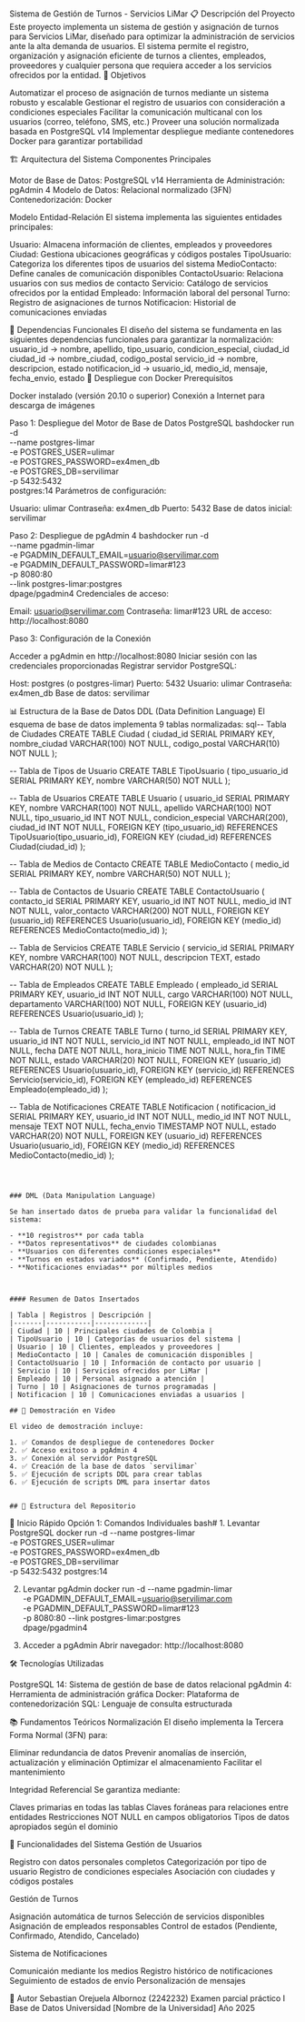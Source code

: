 Sistema de Gestión de Turnos - Servicios LiMar
📋 Descripción del Proyecto
Este proyecto implementa un sistema de gestión y asignación de turnos para Servicios LiMar, diseñado para optimizar la administración de servicios ante la alta demanda de usuarios. El sistema permite el registro, organización y asignación eficiente de turnos a clientes, empleados, proveedores y cualquier persona que requiera acceder a los servicios ofrecidos por la entidad.
🎯 Objetivos

Automatizar el proceso de asignación de turnos mediante un sistema robusto y escalable
Gestionar el registro de usuarios con consideración a condiciones especiales
Facilitar la comunicación multicanal con los usuarios (correo, teléfono, SMS, etc.)
Proveer una solución normalizada basada en PostgreSQL v14
Implementar despliegue mediante contenedores Docker para garantizar portabilidad

🏗️ Arquitectura del Sistema
Componentes Principales

Motor de Base de Datos: PostgreSQL v14
Herramienta de Administración: pgAdmin 4
Modelo de Datos: Relacional normalizado (3FN)
Contenedorización: Docker

Modelo Entidad-Relación
El sistema implementa las siguientes entidades principales:

Usuario: Almacena información de clientes, empleados y proveedores
Ciudad: Gestiona ubicaciones geográficas y códigos postales
TipoUsuario: Categoriza los diferentes tipos de usuarios del sistema
MedioContacto: Define canales de comunicación disponibles
ContactoUsuario: Relaciona usuarios con sus medios de contacto
Servicio: Catálogo de servicios ofrecidos por la entidad
Empleado: Información laboral del personal
Turno: Registro de asignaciones de turnos
Notificacion: Historial de comunicaciones enviadas

🔐 Dependencias Funcionales
El diseño del sistema se fundamenta en las siguientes dependencias funcionales para garantizar la normalización:
usuario_id → nombre, apellido, tipo_usuario, condicion_especial, ciudad_id
ciudad_id → nombre_ciudad, codigo_postal
servicio_id → nombre, descripcion, estado
notificacion_id → usuario_id, medio_id, mensaje, fecha_envio, estado
🐳 Despliegue con Docker
Prerequisitos

Docker instalado (versión 20.10 o superior)
Conexión a Internet para descarga de imágenes

Paso 1: Despliegue del Motor de Base de Datos PostgreSQL
bashdocker run -d \
  --name postgres-limar \
  -e POSTGRES_USER=ulimar \
  -e POSTGRES_PASSWORD=ex4men_db \
  -e POSTGRES_DB=servilimar \
  -p 5432:5432 \
  postgres:14
Parámetros de configuración:

Usuario: ulimar
Contraseña: ex4men_db
Puerto: 5432
Base de datos inicial: servilimar

Paso 2: Despliegue de pgAdmin 4
bashdocker run -d \
  --name pgadmin-limar \
  -e PGADMIN_DEFAULT_EMAIL=usuario@servilimar.com \
  -e PGADMIN_DEFAULT_PASSWORD=limar#123 \
  -p 8080:80 \
  --link postgres-limar:postgres \
  dpage/pgadmin4
Credenciales de acceso:

Email: usuario@servilimar.com
Contraseña: limar#123
URL de acceso: http://localhost:8080

Paso 3: Configuración de la Conexión

Acceder a pgAdmin en http://localhost:8080
Iniciar sesión con las credenciales proporcionadas
Registrar servidor PostgreSQL:

Host: postgres (o postgres-limar)
Puerto: 5432
Usuario: ulimar
Contraseña: ex4men_db
Base de datos: servilimar



📊 Estructura de la Base de Datos
DDL (Data Definition Language)
El esquema de base de datos implementa 9 tablas normalizadas:
sql-- Tabla de Ciudades
CREATE TABLE Ciudad (
    ciudad_id SERIAL PRIMARY KEY,
    nombre_ciudad VARCHAR(100) NOT NULL,
    codigo_postal VARCHAR(10) NOT NULL
);

-- Tabla de Tipos de Usuario
CREATE TABLE TipoUsuario (
    tipo_usuario_id SERIAL PRIMARY KEY,
    nombre VARCHAR(50) NOT NULL
);

-- Tabla de Usuarios
CREATE TABLE Usuario (
    usuario_id SERIAL PRIMARY KEY,
    nombre VARCHAR(100) NOT NULL,
    apellido VARCHAR(100) NOT NULL,
    tipo_usuario_id INT NOT NULL,
    condicion_especial VARCHAR(200),
    ciudad_id INT NOT NULL,
    FOREIGN KEY (tipo_usuario_id) REFERENCES TipoUsuario(tipo_usuario_id),
    FOREIGN KEY (ciudad_id) REFERENCES Ciudad(ciudad_id)
);

-- Tabla de Medios de Contacto
CREATE TABLE MedioContacto (
    medio_id SERIAL PRIMARY KEY,
    nombre VARCHAR(50) NOT NULL
);

-- Tabla de Contactos de Usuario
CREATE TABLE ContactoUsuario (
    contacto_id SERIAL PRIMARY KEY,
    usuario_id INT NOT NULL,
    medio_id INT NOT NULL,
    valor_contacto VARCHAR(200) NOT NULL,
    FOREIGN KEY (usuario_id) REFERENCES Usuario(usuario_id),
    FOREIGN KEY (medio_id) REFERENCES MedioContacto(medio_id)
);

-- Tabla de Servicios
CREATE TABLE Servicio (
    servicio_id SERIAL PRIMARY KEY,
    nombre VARCHAR(100) NOT NULL,
    descripcion TEXT,
    estado VARCHAR(20) NOT NULL
);

-- Tabla de Empleados
CREATE TABLE Empleado (
    empleado_id SERIAL PRIMARY KEY,
    usuario_id INT NOT NULL,
    cargo VARCHAR(100) NOT NULL,
    departamento VARCHAR(100) NOT NULL,
    FOREIGN KEY (usuario_id) REFERENCES Usuario(usuario_id)
);

-- Tabla de Turnos
CREATE TABLE Turno (
    turno_id SERIAL PRIMARY KEY,
    usuario_id INT NOT NULL,
    servicio_id INT NOT NULL,
    empleado_id INT NOT NULL,
    fecha DATE NOT NULL,
    hora_inicio TIME NOT NULL,
    hora_fin TIME NOT NULL,
    estado VARCHAR(20) NOT NULL,
    FOREIGN KEY (usuario_id) REFERENCES Usuario(usuario_id),
    FOREIGN KEY (servicio_id) REFERENCES Servicio(servicio_id),
    FOREIGN KEY (empleado_id) REFERENCES Empleado(empleado_id)
);

-- Tabla de Notificaciones
CREATE TABLE Notificacion (
    notificacion_id SERIAL PRIMARY KEY,
    usuario_id INT NOT NULL,
    medio_id INT NOT NULL,
    mensaje TEXT NOT NULL,
    fecha_envio TIMESTAMP NOT NULL,
    estado VARCHAR(20) NOT NULL,
    FOREIGN KEY (usuario_id) REFERENCES Usuario(usuario_id),
    FOREIGN KEY (medio_id) REFERENCES MedioContacto(medio_id)
);
```



### DML (Data Manipulation Language)

Se han insertado datos de prueba para validar la funcionalidad del sistema:

- **10 registros** por cada tabla
- **Datos representativos** de ciudades colombianas
- **Usuarios con diferentes condiciones especiales**
- **Turnos en estados variados** (Confirmado, Pendiente, Atendido)
- **Notificaciones enviadas** por múltiples medios



#### Resumen de Datos Insertados

| Tabla | Registros | Descripción |
|-------|-----------|-------------|
| Ciudad | 10 | Principales ciudades de Colombia |
| TipoUsuario | 10 | Categorías de usuarios del sistema |
| Usuario | 10 | Clientes, empleados y proveedores |
| MedioContacto | 10 | Canales de comunicación disponibles |
| ContactoUsuario | 10 | Información de contacto por usuario |
| Servicio | 10 | Servicios ofrecidos por LiMar |
| Empleado | 10 | Personal asignado a atención |
| Turno | 10 | Asignaciones de turnos programadas |
| Notificacion | 10 | Comunicaciones enviadas a usuarios |

## 🎥 Demostración en Video

El video de demostración incluye:

1. ✅ Comandos de despliegue de contenedores Docker
2. ✅ Acceso exitoso a pgAdmin 4
3. ✅ Conexión al servidor PostgreSQL
4. ✅ Creación de la base de datos `servilimar`
5. ✅ Ejecución de scripts DDL para crear tablas
6. ✅ Ejecución de scripts DML para insertar datos


## 📁 Estructura del Repositorio
```
   
🚀 Inicio Rápido
Opción 1: Comandos Individuales
bash# 1. Levantar PostgreSQL
docker run -d --name postgres-limar \
  -e POSTGRES_USER=ulimar \
  -e POSTGRES_PASSWORD=ex4men_db \
  -e POSTGRES_DB=servilimar \
  -p 5432:5432 postgres:14

2. Levantar pgAdmin
docker run -d --name pgadmin-limar \
  -e PGADMIN_DEFAULT_EMAIL=usuario@servilimar.com \
  -e PGADMIN_DEFAULT_PASSWORD=limar#123 \
  -p 8080:80 --link postgres-limar:postgres \
  dpage/pgadmin4

3. Acceder a pgAdmin
 Abrir navegador: http://localhost:8080

🛠️ Tecnologías Utilizadas

PostgreSQL 14: Sistema de gestión de base de datos relacional
pgAdmin 4: Herramienta de administración gráfica
Docker: Plataforma de contenedorización
SQL: Lenguaje de consulta estructurada

📚 Fundamentos Teóricos
Normalización
El diseño implementa la Tercera Forma Normal (3FN) para:

Eliminar redundancia de datos
Prevenir anomalías de inserción, actualización y eliminación
Optimizar el almacenamiento
Facilitar el mantenimiento

Integridad Referencial
Se garantiza mediante:

Claves primarias en todas las tablas
Claves foráneas para relaciones entre entidades
Restricciones NOT NULL en campos obligatorios
Tipos de datos apropiados según el dominio

👥 Funcionalidades del Sistema
Gestión de Usuarios

Registro con datos personales completos
Categorización por tipo de usuario
Registro de condiciones especiales
Asociación con ciudades y códigos postales

Gestión de Turnos

Asignación automática de turnos
Selección de servicios disponibles
Asignación de empleados responsables
Control de estados (Pendiente, Confirmado, Atendido, Cancelado)

Sistema de Notificaciones

Comunicaión mediante los medios
Registro histórico de notificaciones
Seguimiento de estados de envío
Personalización de mensajes



📝 Autor
Sebastian Orejuela Albornoz (2242232)
Examen parcial práctico I Base de Datos
Universidad [Nombre de la Universidad]
Año 2025


